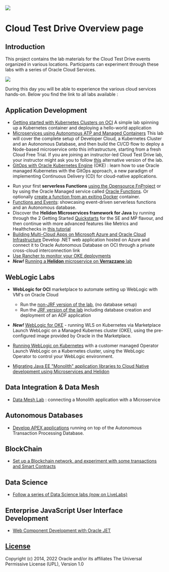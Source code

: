 ![](common/images/customer.logo2.png)
---
# Cloud Test Drive Overview page #

## Introduction ##

This project contains the lab materials for the Cloud Test Drive events organized in various locations.  Participants can experiment through these labs with a series of Oracle Cloud Services.  

![](common/images/Introslide.PNG)

During this day you will be able to experience the various cloud services hands-on.  Below you find the link to all labs available : 


## Application Development ##
- [Getting started with Kubernetes Clusters on OCI](https://www.oracle.com/webfolder/technetwork/tutorials/obe/oci/oke-full/index.html)
  A simple lab spinning up a Kubernetes container and deploying a hello-world application 
- [Microservices using Autonomous ATP and Managed Containers](https://oracle.github.io/cloudtestdrive/AppDev/ATP-OKE/livelabs-trial/)
  This lab will cover the complete setup of Developer Cloud, a Kubernetes Cluster and an Autonomous Database, and then build the CI/CD flow to deploy a Node-based microservice onto this infrastructure, starting from a fresh Cloud Free Trial.  If you are joining an instructor-led Cloud Test Drive lab, your instructor might ask you to follow [this](https://oracle.github.io/cloudtestdrive/AppDev/ATP-OKE/livelabs-ctdenv) alternative version of the lab.
- [GitOps with Oracle Kubernetes Engine](AppDev/OKE-GitOps/README.md) (OKE) : learn how to use Oracle managed Kubernetes with the  GitOps approach, a new paradigm of implementing Continuous Delivery (CD) for cloud-native applications.

+ Run your first **serverless Functions** [using the Opensource FnProject](AppDev/functions/function2_lab.md) or by using the Oracle Managed service called [Oracle Functions](https://www.oracle.com/webfolder/technetwork/tutorials/infographics/oci_faas_gettingstarted_quickview/functions_quickview_top/functions_quickview/index.html#).  Or optionally [create a function from an exiting Docker](https://github.com/shaunsmith/functionslab-codeone19/blob/master/6-Container-as-Function.md) container.
+ [Functions and Events](AppDev/functionsandevents/FnHandson.md): showcasing event-driven serverless functions and an Autonomous database. 
+ Discover the **Helidon Microservices framework for Java** by running through the 2 Getting Started [Quickstarts](https://helidon.io/docs/latest/#/guides/01_overview) for the SE and MP flavour, and then continue with more advanced features like Metrics and Healthchecks in [this tutorial](https://github.com/tomas-langer/helidon-conference/blob/master/README.md)
+ [Building Multi-Cloud Apps on Microsoft Azure and Oracle Cloud Infrastructure](AppDev/OCI-Azure-Interconnection/README.md)
  Develop .NET web application hosted on Azure and connect it to Oracle Autonomous Database on OCI through a private cross-cloud interconnection link
+ [Use Rancher to monitor your OKE deployments](https://github.com/oracle/cloudtestdrive/blob/master/AppDev/oke-rancher/readme.md)
+ ***New!***   [Running a **Helidon** microservice on **Verrazzano** lab](https://oracle.github.io/cloudtestdrive/AppDev/wls/helidon-verrazzano/workshops/)



## WebLogic Labs

+ **WebLogic for OCI** marketplace to automate setting up WebLogic with VM's on Oracle Cloud
  
  + Run the [non-JRF version of the lab](https://oracle.github.io/cloudtestdrive/AppDev/wls/ll-nonjrf), (no database setup)
  + Run the [JRF version of the lab](https://oracle.github.io/cloudtestdrive/AppDev/wls/ll-jrf) including database creation and deployment of an ADF application
  
+ ***New!***  [WebLogic for OKE](https://oracle.github.io/cloudtestdrive/AppDev/wls/ll-wls-for-oke-nonjrf/livelab/) - running WLS on Kubernetes via Marketplace
  Launch WebLogic on a Managed Kubernes cluster (OKE), using the pre-configured image provided by Oracle in the Marketplace.

+ [Running WebLogic on Kubernetes](https://oracle.github.io/cloudtestdrive/AppDev/wls/ll-oke/) with a customer managed Operator
  Launch WebLogic on a Kubernetes cluster, using the WebLogic Operator to control your WebLogic environment.
  
+ [Migrating Java EE "Monolith" application libraries to Cloud Native development using Microservices and Helidon](AppDev/cloud-native/README.md)

  

## Data Integration & Data Mesh

- [Data Mesh Lab](https://oracle.github.io/cloudtestdrive/DataManagement/DataMesh/DataMeshMonolithMicro/workshops/freetier2/) : connecting a Monolith application with a Microservice




## Autonomous Databases

- [Develop APEX applications](ATP/APEX/readme.md) running on top of the Autonomous Transaction Processing Database.



## BlockChain ##

+ [Set up a Blockchain network, and experiment with some transactions and Smart Contracts](BlockChain/readme.md)

  

## Data Science ##

+ [Follow a series of Data Science labs (now on LiveLabs)](https://apexapps.oracle.com/pls/apex/dbpm/r/livelabs/view-workshop?wid=788)

  

## Enterprise JavaScript User Interface Development ##

+ [Web Component Development with Oracle JET](https://github.com/geertjanw/ojet-training/blob/master/README.md)

  





## [License](LICENSE)
Copyright (c) 2014, 2022 Oracle and/or its affiliates
The Universal Permissive License (UPL), Version 1.0
